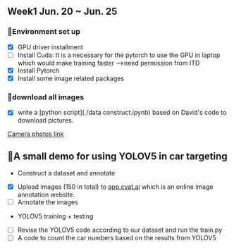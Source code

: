 
## Week1 Jun. 20 ~ Jun. 25

### 🌲Environment set up
- [x] GPU driver installment
- [ ] Install Cuda: It is a necessary for the pytorch to use the GPU in laptop which would make training faster -->need permission from ITD
- [x] Install Pytorch
- [x] Install some image related packages

### 🌳download all images
- [x] write a [python script](./data construct.ipynb) based on David's code to download pictures.

[Camera photos link](https://511.idaho.gov/#:MyRoutes)

## 🌴A small demo for using YOLOV5 in car targeting
- Construct a dataset and annotate
- [x] Upload images (150 in total) to [app.cvat.ai](https://app.cvat.ai) which is an online image annotation website.
- [ ] Annotate the images
- YOLOV5 training + testing
- [ ] Revise the YOLOV5 code according to our dataset and run the train.py
- [ ] A code to count the car numbers based on the results from YOLOV5

